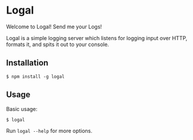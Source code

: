 # Logal
Welcome to Logal! Send me your Logs!

Logal is a simple logging server which listens for logging input over HTTP, formats it, and spits it out to your console.

## Installation
```
$ npm install -g logal
```

## Usage
Basic usage:
```
$ logal
```

Run `logal --help` for more options.
